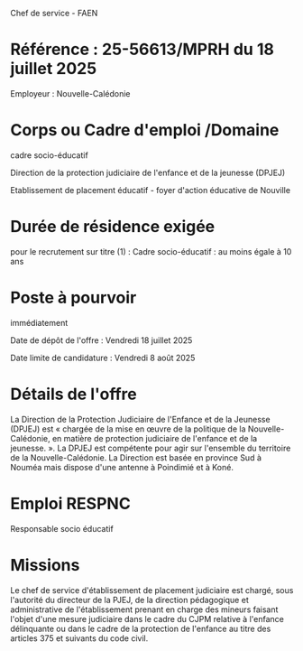 
Chef de service - FAEN

# Référence : 25-56613/MPRH du 18 juillet 2025

Employeur : Nouvelle-Calédonie

# Corps ou Cadre d'emploi /Domaine

cadre socio-éducatif

Direction de la protection judiciaire de l'enfance et de la jeunesse (DPJEJ)

Etablissement de placement éducatif - foyer d'action éducative de Nouville

# Durée de résidence exigée

pour le recrutement sur titre (1) : Cadre socio-éducatif : au moins égale à 10 ans

# Poste à pourvoir

immédiatement

Date de dépôt de l'offre : Vendredi 18 juillet 2025

Date limite de candidature : Vendredi 8 août 2025

# Détails de l'offre

La Direction de la Protection Judiciaire de l'Enfance et de la Jeunesse (DPJEJ) est « chargée de la mise en œuvre de la politique de la Nouvelle-Calédonie, en matière de protection judiciaire de l'enfance et de la jeunesse. ». La DPJEJ est compétente pour agir sur l'ensemble du territoire de la Nouvelle-Calédonie. La Direction est basée en province Sud à Nouméa mais dispose d'une antenne à Poindimié et à Koné.

# Emploi RESPNC

Responsable socio éducatif

# Missions

Le chef de service d'établissement de placement judiciaire est chargé, sous l'autorité du directeur de la PJEJ, de la direction pédagogique et administrative de l'établissement prenant en charge des mineurs faisant l'objet d'une mesure judiciaire dans le cadre du CJPM relative à l'enfance délinquante ou dans le cadre de la protection de l'enfance au titre des articles 375 et suivants du code civil.

